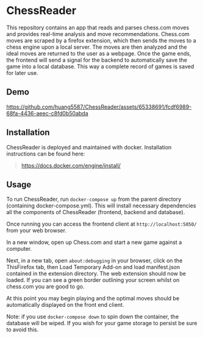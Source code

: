 # ChessReader
This repository contains an app that reads and parses chess.com moves and provides real-time analysis and move recommendations. Chess.com moves are scraped by a firefox extension, which then sends the moves to a chess engine upon a local server. The moves are then analyzed and the ideal moves are returned to the user as a webpage. Once the game ends, the frontend will send a signal for the backend to automatically save the game into a local database. This way a complete record of games is saved for later use. 

## Demo
https://github.com/huang5587/ChessReader/assets/65338691/fcdf6989-68fa-4436-aeec-c8fd0b50abda

## Installation

ChessReader is deployed and maintained with docker. Installation instructions can be found here: 
> https://docs.docker.com/engine/install/

## Usage
To run ChessReader, run `docker-compose up` from the parent directory (containing docker-compose.yml). This will install necessary dependencies all the components of ChessReader (frontend, backend and database).

Once running you can access the frontend client at `http://localhost:5050/` from your web browser. 

In a new window, open up Chess.com and start a new game against a computer.

Next, in a new tab, open `about:debugging` in your browser, click on the ThisFirefox tab, then Load Temporary Add-on and load manifest.json contained in the extension directory. The web extension should now be loaded. If you can see a green border outlining your screen whilst on chess.com you are good to go. 

At this point you may begin playing and the optimal moves should be automatically displayed on the front end client. 

Note: if you use `docker-compose down` to spin down the container, the database will be wiped. If you wish for your game storage to persist be sure to avoid this.
